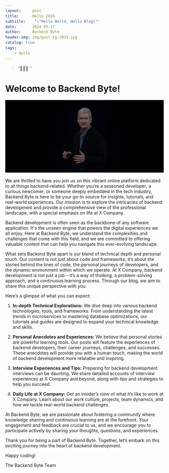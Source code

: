 ```yaml
---
layout:     post
title:      Hello 2024
subtitle:    "\"Hello World, Hello Blog\""
date:       2024-05-17
author:     Backend Byte
header-img: img/post-bg-2015.jpg
catalog: true
tags:
    - Hello
---
```


> “🙉🙉🙉 ”

# Welcome to Backend Byte!

![Hello from Backend Byte](../img/post-bg-cook.jpg)

We are thrilled to have you join us on this vibrant online platform dedicated to all things backend-related. Whether you’re a seasoned developer, a curious newcomer, or someone deeply embedded in the tech industry, Backend Byte is here to be your go-to source for insights, tutorials, and real-world experiences. Our mission is to explore the intricacies of backend development and provide a comprehensive view of the professional landscape, with a special emphasis on life at X Company.

Backend development is often seen as the backbone of any software application. It's the unseen engine that powers the digital experiences we all enjoy. Here at Backend Byte, we understand the complexities and challenges that come with this field, and we are committed to offering valuable content that can help you navigate this ever-evolving landscape.

What sets Backend Byte apart is our blend of technical depth and personal touch. Our content is not just about code and frameworks; it’s about the stories behind the lines of code, the personal journeys of developers, and the dynamic environment within which we operate. At X Company, backend development is not just a job – it’s a way of thinking, a problem-solving approach, and a continuous learning process. Through our blog, we aim to share this unique perspective with you.

Here’s a glimpse of what you can expect:

1. **In-depth Technical Explorations:** We dive deep into various backend technologies, tools, and frameworks. From understanding the latest trends in microservices to mastering database optimizations, our tutorials and guides are designed to expand your technical knowledge and skills.

2. **Personal Anecdotes and Experiences:** We believe that personal stories are powerful learning tools. Our posts will feature the experiences of backend developers, their career journeys, challenges, and successes. These anecdotes will provide you with a human touch, making the world of backend development more relatable and inspiring.

3. **Interview Experiences and Tips:** Preparing for backend development interviews can be daunting. We share detailed accounts of interview experiences at X Company and beyond, along with tips and strategies to help you succeed.

4. **Daily Life at X Company:** Get an insider’s view of what it’s like to work at X Company. Learn about our work culture, projects, team dynamics, and how we tackle real-world backend challenges.

At Backend Byte, we are passionate about fostering a community where knowledge sharing and continuous learning are at the forefront. Your engagement and feedback are crucial to us, and we encourage you to participate actively by sharing your thoughts, questions, and experiences.

Thank you for being a part of Backend Byte. Together, let’s embark on this exciting journey into the heart of backend development.

Happy coding!

The Backend Byte Team


